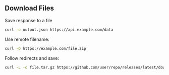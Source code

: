 <!-- METADATA
{
  "title": "Download Files",
  "tags": [
    "curl",
    "download",
    "files"
  ],
  "language": "bash"
}
-->

## Download Files
Save response to a file
```bash
curl -o output.json https://api.example.com/data
```

Use remote filename:
```bash
curl -O https://example.com/file.zip
```

Follow redirects and save:
```bash
curl -L -o file.tar.gz https://github.com/user/repo/releases/latest/download/file.tar.gz
```
